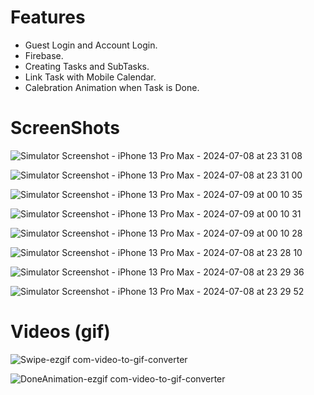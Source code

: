 # Features

- Guest Login and Account Login.
- Firebase.
- Creating Tasks and SubTasks.
- Link Task with Mobile Calendar.
- Calebration Animation when Task is Done.

# ScreenShots

![Simulator Screenshot - iPhone 13 Pro Max - 2024-07-08 at 23 31 08](https://github.com/AbdulkareemMashabi/ToDoList/assets/106698136/79df062b-b718-4cef-b6be-e320463963eb)

![Simulator Screenshot - iPhone 13 Pro Max - 2024-07-08 at 23 31 00](https://github.com/AbdulkareemMashabi/ToDoList/assets/106698136/a7e9d5db-6054-428f-8638-bca3a8342a09)

![Simulator Screenshot - iPhone 13 Pro Max - 2024-07-09 at 00 10 35](https://github.com/AbdulkareemMashabi/ToDoList/assets/106698136/11c3c03d-0941-45b3-b176-17593a43c5a6)

![Simulator Screenshot - iPhone 13 Pro Max - 2024-07-09 at 00 10 31](https://github.com/AbdulkareemMashabi/ToDoList/assets/106698136/5d453396-9f6d-4b2d-9364-9fc40e869037)

![Simulator Screenshot - iPhone 13 Pro Max - 2024-07-09 at 00 10 28](https://github.com/AbdulkareemMashabi/ToDoList/assets/106698136/93062ea3-ab9e-48d4-b5c2-2377ced48b7d)

![Simulator Screenshot - iPhone 13 Pro Max - 2024-07-08 at 23 28 10](https://github.com/AbdulkareemMashabi/ToDoList/assets/106698136/5ff0f225-59ab-4632-acc1-496eb8ffb919)

![Simulator Screenshot - iPhone 13 Pro Max - 2024-07-08 at 23 29 36](https://github.com/AbdulkareemMashabi/ToDoList/assets/106698136/862dce45-926d-44cf-ade6-d4caa8c7d88c)

![Simulator Screenshot - iPhone 13 Pro Max - 2024-07-08 at 23 29 52](https://github.com/AbdulkareemMashabi/ToDoList/assets/106698136/a95025ef-978b-4f5c-b1bb-357a9bba1564)

# Videos (gif)

![Swipe-ezgif com-video-to-gif-converter](https://github.com/AbdulkareemMashabi/ToDoList/assets/106698136/003be7b9-6abf-4f14-85ea-982a22e7c3dd)

![DoneAnimation-ezgif com-video-to-gif-converter](https://github.com/AbdulkareemMashabi/ToDoList/assets/106698136/12353f88-98d6-43b3-b6d4-575bf6aa333b)


